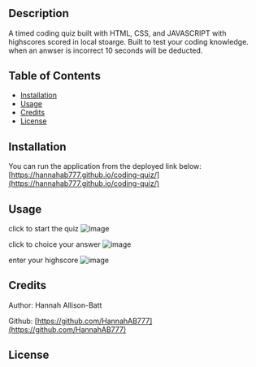 # <CODING QUIZ>

## Description
 A timed coding quiz built with HTML, CSS, and JAVASCRIPT with highscores scored in local stoarge. Built to test your coding knowledge. when an anwser is incorrect 10 seconds will be deducted.

## Table of Contents

- [Installation](#installation)
- [Usage](#usage)
- [Credits](#credits)
- [License](#license)

## Installation

You can run the application from the deployed link below:
[https://hannahab777.github.io/coding-quiz/](https://hannahab777.github.io/coding-quiz/)

## Usage

 click to start the quiz
 ![image](https://user-images.githubusercontent.com/93077324/153992122-84ef7f9b-d0b2-4645-8c47-e2c75c6c6b9b.png)

 click to choice your answer
 ![image](https://user-images.githubusercontent.com/93077324/153992153-a8cd92c9-f583-4de4-80ba-e1d10ab1b815.png)

 enter your highscore
 ![image](https://user-images.githubusercontent.com/93077324/153992179-851dbfb4-9d45-456b-82a8-387d42ddf59d.png)

 
## Credits

Author: Hannah Allison-Batt

Github: [https://github.com/HannahAB777](https://github.com/HannahAB777)

## License



